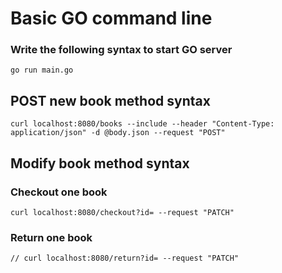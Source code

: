 # Basic GO command line

### Write the following syntax to start GO server
```
go run main.go
```

## POST new book method syntax
```
curl localhost:8080/books --include --header "Content-Type: application/json" -d @body.json --request "POST"
```

## Modify book method syntax

### Checkout one book
```
curl localhost:8080/checkout?id= --request "PATCH"
```

### Return one book
```
// curl localhost:8080/return?id= --request "PATCH"
```
